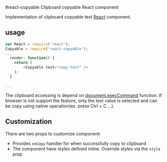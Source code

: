 #react-copyable
Clipboard copyable React component

Implementation of clipboard copyable text [React](http://facebook.github.io/react/) component.

## usage

```js
var React = require('react'),
Copyable = require('react-copyable');
...
  render: function() {
    return (
        <Copyable text="copy-text" />
    );
  }

...
```

The clipboard accessing is depend on [document.execCommand](https://developer.mozilla.org/ko/docs/Web/API/Document/execCommand) function.
If browser is not support the feature, only the text value is selected and can be copy using native operation(ex. press Ctrl + C ...).

## Customization

 There are two props to customize component:
* Provides `onCopy` handler for when successfully copy to clipboard
* The component have styles defined inline. Override styles via the `style` prop
